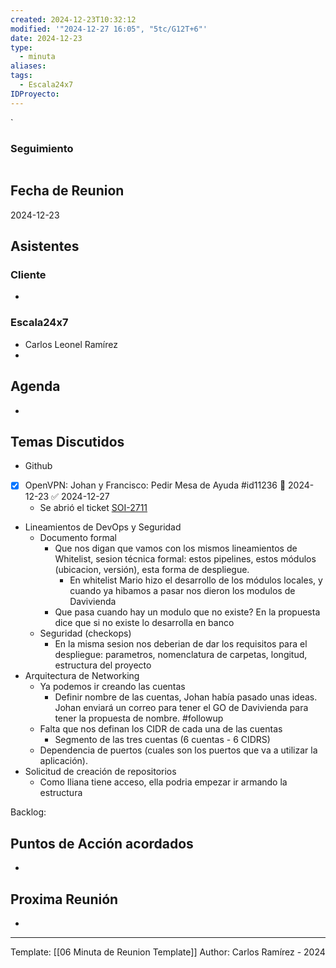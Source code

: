 ```yaml
---
created: 2024-12-23T10:32:12
modified: '"2024-12-27 16:05", "5tc/G12T+6"'
date: 2024-12-23
type:
  - minuta
aliases: 
tags:
  - Escala24x7
IDProyecto: 
---
```


`

### Seguimiento

```task

```
## Fecha de Reunion
2024-12-23

## Asistentes

### Cliente
* 
### Escala24x7
- Carlos Leonel Ramírez
-  

## Agenda
* 
## Temas Discutidos
* Github
* [x] OpenVPN: Johan y Francisco: Pedir Mesa de Ayuda #id11236 📅 2024-12-23 ✅ 2024-12-27
	* Se abrió el ticket [SOI-2711](https://escala24x7.atlassian.net/browse/SOI-2711)
* Lineamientos de DevOps y Seguridad
	* Documento formal
		* Que nos digan que vamos con los mismos lineamientos de Whitelist, sesion técnica formal: estos pipelines, estos módulos (ubicacion, versión), esta forma de despliegue.
			* En whitelist Mario hizo el desarrollo de los módulos locales, y cuando ya hibamos a pasar nos dieron los modulos de Davivienda
		* Que pasa cuando hay un modulo que no existe? En la propuesta dice que si no existe lo desarrolla en banco
	* Seguridad (checkops)
		* En la misma sesion nos deberian de dar los requisitos para el despliegue: parametros, nomenclatura de carpetas, longitud,  estructura del proyecto
* Arquitectura de Networking
	* Ya podemos ir creando las cuentas
		* Definir nombre de las cuentas, Johan había pasado unas ideas. Johan enviará un correo para tener el GO de Davivienda para tener la propuesta de nombre. #followup
	* Falta que nos definan los CIDR de cada una de las cuentas
		* Segmento de las tres cuentas (6 cuentas - 6 CIDRS)
	* Dependencia de puertos (cuales son los puertos que va a utilizar la aplicación).
* Solicitud de creación de repositorios
	* Como Iliana tiene acceso, ella podria empezar ir armando la estructura


Backlog:


## Puntos de Acción acordados
- 

## Proxima Reunión
*   

---
Template: [[06 Minuta de Reunion Template]]
Author: Carlos Ramírez - 2024
